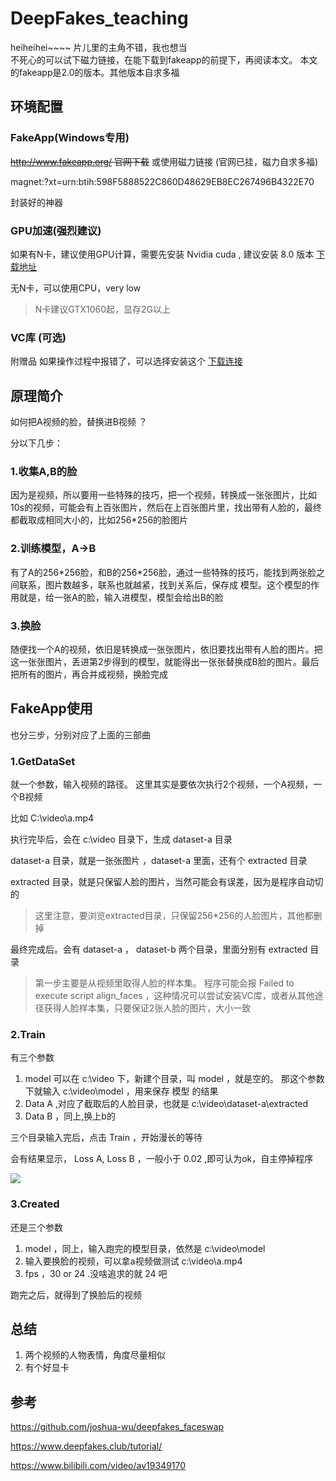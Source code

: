 # DeepFakes_teaching
heiheihei~~~~
片儿里的主角不错，我也想当  
不死心的可以试下磁力链接，在能下载到fakeapp的前提下，再阅读本文。
本文的fakeapp是2.0的版本。其他版本自求多福

## 环境配置

### FakeApp(Windows专用)

~~http://www.fakeapp.org/ 官网下载~~ 或使用磁力链接  (官网已挂，磁力自求多福)

magnet:?xt=urn:btih:598F5888522C860D48629EB8EC267496B4322E70

封装好的神器

### GPU加速(强烈建议)

如果有N卡，建议使用GPU计算，需要先安装 Nvidia cuda , 建议安装 8.0 版本 [下载地址](https://developer.nvidia.com/cuda-80-ga2-download-archive)

无N卡，可以使用CPU，very low

> N卡建议GTX1060起，显存2G以上

### VC库 (可选)
附赠品 如果操作过程中报错了，可以选择安装这个
[下载连接](https://download.microsoft.com/download/9/3/F/93FCF1E7-E6A4-478B-96E7-D4B285925B00/vc_redist.x64.exe
)


## 原理简介

如何把A视频的脸，替换进B视频 ？ 

分以下几步：

### 1.收集A,B的脸
因为是视频，所以要用一些特殊的技巧，把一个视频，转换成一张张图片，比如10s的视频，可能会有上百张图片，然后在上百张图片里，找出带有人脸的，最终都截取成相同大小的，比如256\*256的脸图片

### 2.训练模型，A->B
有了A的256\*256脸，和B的256\*256脸，通过一些特殊的技巧，能找到两张脸之间联系，图片数越多，联系也就越紧，找到关系后，保存成 模型。这个模型的作用就是，给一张A的脸，输入进模型，模型会给出B的脸

### 3.换脸
随便找一个A的视频，依旧是转换成一张张图片，依旧要找出带有人脸的图片。把这一张张图片，丢进第2步得到的模型，就能得出一张张替换成B脸的图片。最后把所有的图片，再合并成视频，换脸完成


## FakeApp使用
也分三步，分别对应了上面的三部曲

### 1.GetDataSet
就一个参数，输入视频的路径。 这里其实是要依次执行2个视频，一个A视频，一个B视频

比如 C:\video\a.mp4 


执行完毕后，会在 c:\video 目录下，生成 dataset-a 目录

dataset-a 目录，就是一张张图片 ，dataset-a 里面，还有个 extracted 目录

extracted 目录，就是只保留人脸的图片，当然可能会有误差，因为是程序自动切的

> 这里注意，要浏览extracted目录，只保留256\*256的人脸图片，其他都删掉

最终完成后。会有 dataset-a ， dataset-b 两个目录，里面分别有 extracted 目录


> 第一步主要是从视频里取得人脸的样本集。 程序可能会报 Failed to execute script align_faces ，这种情况可以尝试安装VC库，或者从其他途径获得人脸样本集，只要保证2张人脸的图片，大小一致

### 2.Train

有三个参数

1. model 可以在 c:\video 下，新建个目录，叫 model ，就是空的。 那这个参数下就输入 c:\video\model ，用来保存 模型 的结果
2. Data A ,对应了截取后的人脸目录，也就是 c:\video\dataset-a\extracted
3. Data B ，同上,换上b的

三个目录输入完后，点击 Train ，开始漫长的等待

会有结果显示， Loss A, Loss B ，一般小于 0.02 ,即可认为ok，自主停掉程序

![](https://www.deepfakes.club/wp-content/uploads/2018/01/train_4a.png)


### 3.Created
还是三个参数

1. model ，同上，输入跑完的模型目录，依然是  c:\video\model
2. 输入要换脸的视频，可以拿a视频做测试 c:\video\a.mp4
3. fps ，30 or 24 .没啥追求的就 24 吧

跑完之后，就得到了换脸后的视频


## 总结
1. 两个视频的人物表情，角度尽量相似
2. 有个好显卡


## 参考

https://github.com/joshua-wu/deepfakes_faceswap

https://www.deepfakes.club/tutorial/

https://www.bilibili.com/video/av19349170

